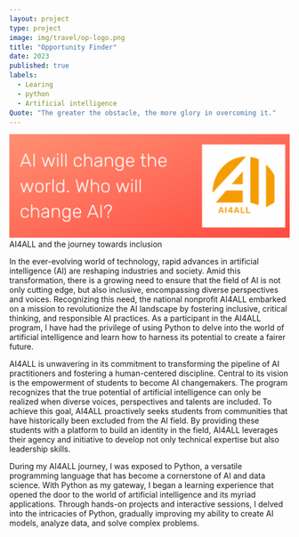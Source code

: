 ```yaml
---
layout: project
type: project
image: img/travel/op-logo.png
title: "Opportunity Finder"
date: 2023
published: true
labels:
  - Learing
  - python
  - Artificial intelligence
Quote: "The greater the obstacle, the more glory in overcoming it."
---
```


<img width="600px" class="rounded float-start pe-4" src="../img/AI4ALL/AI1.png">
AI4ALL and the journey towards inclusion

In the ever-evolving world of technology, rapid advances in artificial intelligence (AI) are reshaping industries and society. Amid this transformation, there is a growing need to ensure that the field of AI is not only cutting edge, but also inclusive, encompassing diverse perspectives and voices. Recognizing this need, the national nonprofit AI4ALL embarked on a mission to revolutionize the AI landscape by fostering inclusive, critical thinking, and responsible AI practices. As a participant in the AI4ALL program, I have had the privilege of using Python to delve into the world of artificial intelligence and learn how to harness its potential to create a fairer future.


AI4ALL is unwavering in its commitment to transforming the pipeline of AI practitioners and fostering a human-centered discipline. Central to its vision is the empowerment of students to become AI changemakers. The program recognizes that the true potential of artificial intelligence can only be realized when diverse voices, perspectives and talents are included. To achieve this goal, AI4ALL proactively seeks students from communities that have historically been excluded from the AI field. By providing these students with a platform to build an identity in the field, AI4ALL leverages their agency and initiative to develop not only technical expertise but also leadership skills.


During my AI4ALL journey, I was exposed to Python, a versatile programming language that has become a cornerstone of AI and data science. With Python as my gateway, I began a learning experience that opened the door to the world of artificial intelligence and its myriad applications. Through hands-on projects and interactive sessions, I delved into the intricacies of Python, gradually improving my ability to create AI models, analyze data, and solve complex problems.
